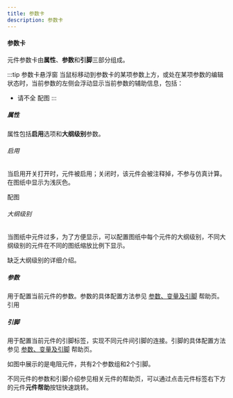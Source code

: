 ```yaml
---
title: 参数卡
description: 参数卡
---
```


<!-- :::warning 修改建议 
1. 这篇文档太长，参数卡部分的内容太多，都已经到6级标题了，建议单独作为一篇子文档，可以详细讲解一下其中的大纲、浮窗、多选后参数配置等问题。
::: -->

#### 参数卡

元件参数卡由**属性**、**参数**和**引脚**三部分组成。

:::tip 参数卡悬浮窗
当鼠标移动到参数卡的某项参数上方，或处在某项参数的编辑状态时，当前参数的左侧会浮动显示当前参数的辅助信息，包括：
+ 请不全
配图
:::

##### 属性

属性包括**启用**选项和**大纲级别**参数。

###### 启用

当启用开关打开时，元件被启用；关闭时，该元件会被注释掉，不参与仿真计算。在图纸中显示为浅灰色。
  
配图

###### 大纲级别

当图纸中元件过多，为了方便显示，可以配置图纸中每个元件的大纲级别，不同大纲级别的元件在不同的图纸缩放比例下显示。

缺乏大纲级别的详细介绍。

##### 参数

用于配置当前元件的参数。参数的具体配置方法参见 [参数、变量及引脚](../../../../50-modeling/10-params-variables-pins/index.md) 帮助页。引用  

##### 引脚

用于配置当前元件的引脚标签，实现不同元件间引脚的连接。引脚的具体配置方法参见 [参数、变量及引脚](../../../../50-modeling/10-params-variables-pins/index.md) 帮助页。  

如图中展示的是电阻元件，共有2个参数组和2个引脚。

<!-- ![电阻元件的参数标签](./3.png) -->

不同元件的参数和引脚介绍参见相关元件的帮助页，可以通过点击元件标签右下方的元件**元件帮助**按钮快速跳转。